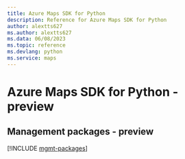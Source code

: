 ```yaml
---
title: Azure Maps SDK for Python
description: Reference for Azure Maps SDK for Python
author: alextts627
ms.author: alextts627
ms.data: 06/08/2023
ms.topic: reference
ms.devlang: python
ms.service: maps
---
```

# Azure Maps SDK for Python - preview

## Management packages - preview
[!INCLUDE [mgmt-packages](maps-mgmt-index.md)]
